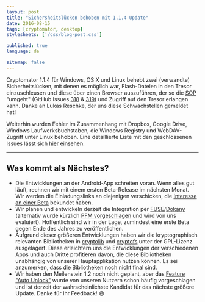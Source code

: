 ```yaml
---
layout: post
title: "Sichersheitslücken behoben mit 1.1.4 Update"
date: 2016-08-15
tags: [cryptomator, desktop]
stylesheets: ['/css/blog-post.css']

published: true
language: de

sitemap: false
---
```

Cryptomator 1.1.4 für Windows, OS X und Linux behebt zwei (verwandte) Sicherheitslücken, mit denen es möglich war, Flash-Dateien in den Tresor einzuschleusen und diese über einen Browser auszuführen, der so die <a href="https://de.wikipedia.org/wiki/Same-Origin-Policy" target="_blank">SOP</a> "umgeht" (GitHub Issues <a href="https://github.com/cryptomator/cryptomator/issues/318" target="_blank">318</a> & <a href="https://github.com/cryptomator/cryptomator/issues/319" target="_blank">319</a>) und Zugriff auf den Tresor erlangen kann. Danke an Lukas Reschke, der uns diese Schwachstellen gemeldet hat!

Weiterhin wurden Fehler im Zusammenhang mit Dropbox, Google Drive, Windows Laufwerksbuchstaben, die Windows Registry und WebDAV-Zugriff unter Linux behoben. Eine detaillierte Liste mit den geschlossenen Issues lässt sich <a href="https://github.com/cryptomator/cryptomator/milestone/20?closed=1" target="_blank">hier</a> einsehen.

<hr/>

## Was kommt als Nächstes?
- Die Entwicklungen an der Android-App schreiten voran. Wenn alles gut läuft, rechnen wir mit einem ersten Beta-Release im nächsten Monat. Wir werden die Einladungslinks an diejenigen verschicken, die <a href="/#newsletter" target="_blank">Interesse an einer Beta</a> bekundet haben.
- Wir planen und entwickeln derzeit die Integration per <a href="https://github.com/cryptomator/cryptomator/issues/252" target="_blank">FUSE</a>/<a href="https://github.com/cryptomator/cryptomator/issues/207" target="_blank">Dokany</a> (alternativ wurde kürzlich <a href="https://github.com/cryptomator/cryptomator/issues/315" target="_blank">PFM vorgeschlagen</a> und wird von uns evaluiert). Hoffentlich sind wir in der Lage, zumindest eine erste Beta gegen Ende des Jahres zu veröffentlichen.
- Aufgrund dieser größeren Entwicklungen haben wir die kryptographisch relevanten Bibliotheken in <a href="https://github.com/cryptomator/cryptolib" target="_blank">cryptolib</a> und <a href="https://github.com/cryptomator/cryptofs" target="_blank">cryptofs</a> unter der GPL-Lizenz ausgelagert. Diese erleichtern uns die Entwicklungen der verschiedenen Apps und auch Dritte profitieren davon, die diese Bibliotheken unabhängig von unserer Hauptapplikation nutzen können. Es sei anzumerken, dass die Bibliotheken noch nicht final sind.
- Wir haben den Meilenstein 1.2 noch nicht geplant, aber das <a href="https://github.com/cryptomator/cryptomator/issues/40" target="_blank">Feature "Auto Unlock"</a> wurde von unseren Nutzern schon häufig vorgeschlagen und ist derzeit der wahrscheinlichste Kandidat für das nächste größere Update. Danke für Ihr Feedback! :smile:
